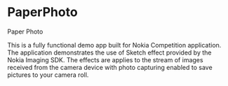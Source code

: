 PaperPhoto
==========

Paper Photo

This is a fully functional demo app built for Nokia Competition application. The application demonstrates the use of Sketch effect provided by the Nokia Imaging SDK. The effects are applies to the stream of images received from the camera device with photo capturing enabled to save pictures to your camera roll.
